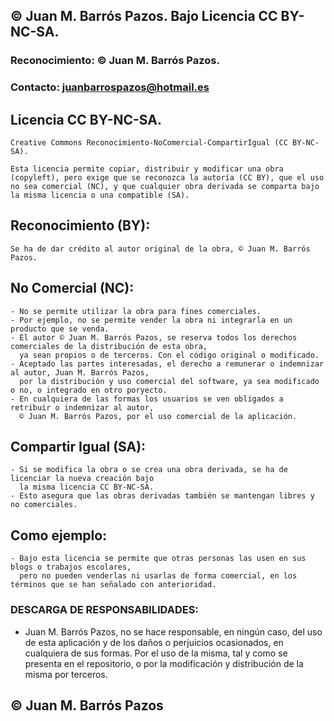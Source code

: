 ## © Juan M. Barrós Pazos. Bajo Licencia CC BY-NC-SA.

### Reconocimiento: © Juan M. Barrós Pazos.
### Contacto: juanbarrospazos@hotmail.es
## Licencia CC BY-NC-SA.
    Creative Commons Reconocimiento-NoComercial-CompartirIgual (CC BY-NC-SA).

    Esta licencia permite copiar, distribuir y modificar una obra (copyleft), pero exige que se reconozca la autoría (CC BY), que el uso no sea comercial (NC), y que cualquier obra derivada se comparta bajo la misma licencia o una compatible (SA).

## Reconocimiento (BY):
    Se ha de dar crédito al autor original de la obra, © Juan M. Barrós Pazos.
## No Comercial (NC):
    - No se permite utilizar la obra para fines comerciales.
    - Por ejemplo, no se permite vender la obra ni integrarla en un producto que se venda.
    - El autor © Juan M. Barrós Pazos, se reserva todos los derechos comerciales de la distribución de esta obra,
      ya sean propios o de terceros. Con el código original o modificado.
    - Aceptado las partes interesadas, el derecho a remunerar o indemnizar al autor, Juan M. Barrós Pazos,
      por la distribución y uso comercial del software, ya sea modificado o no, o integrado en otro poryecto.
    - En cualquiera de las formas los usuarios se ven obligados a retribuir o indemnizar al autor,
      © Juan M. Barrós Pazos, por el uso comercial de la aplicación.
## Compartir Igual (SA):
    - Si se modifica la obra o se crea una obra derivada, se ha de licenciar la nueva creación bajo
      la misma licencia CC BY-NC-SA.
    - Esto asegura que las obras derivadas también se mantengan libres y no comerciales.

## Como ejemplo:
    - Bajo esta licencia se permite que otras personas las usen en sus blogs o trabajos escolares,
      pero no pueden venderlas ni usarlas de forma comercial, en los términos que se han señalado con anterioridad.

### DESCARGA DE RESPONSABILIDADES:
  - Juan M. Barrós Pazos, no se hace responsable, en ningún caso, del uso de esta aplicación y de los daños o perjuicios ocasionados, en cualquiera de sus formas.
    Por el uso de la misma, tal y como se presenta en el repositorio, o por la modificación y distribución de la misma por terceros.

## © Juan M. Barrós Pazos
